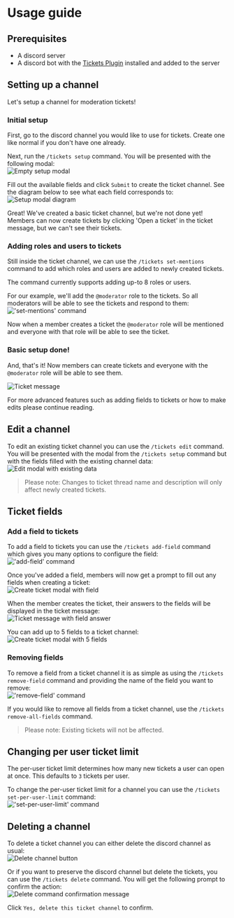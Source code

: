 # Usage guide

## Prerequisites

- A discord server
- A discord bot with the [Tickets Plugin](../README.md) installed and added to the server

## Setting up a channel

Let's setup a channel for moderation tickets!

### Initial setup

First, go to the discord channel you would like to use for tickets. Create one like normal if you don't have one already.

Next, run the `/tickets setup` command. You will be presented with the following modal:  
![Empty setup modal](https://raw.githubusercontent.com/l3dotdev/discord-bot-tickets-plugin/refs/heads/main/docs/images/setup-modal-empty.png)

Fill out the available fields and click `Submit` to create the ticket channel. See the diagram below to see what each field corresponds to:  
![Setup modal diagram](https://raw.githubusercontent.com/l3dotdev/discord-bot-tickets-plugin/refs/heads/main/docs/images/setup-modal-diagram.png)

Great! We've created a basic ticket channel, but we're not done yet! Members can now create tickets by clicking 'Open a ticket' in the ticket message, but we can't see their tickets.

### Adding roles and users to tickets

Still inside the ticket channel, we can use the `/tickets set-mentions` command to add which roles and users are added to newly created tickets.

The command currently supports adding up-to 8 roles or users.

For our example, we'll add the `@moderator` role to the tickets. So all moderators will be able to see the tickets and respond to them:  
!['set-mentions' command](https://raw.githubusercontent.com/l3dotdev/discord-bot-tickets-plugin/refs/heads/main/docs/images//set-mentions-command.png)

Now when a member creates a ticket the `@moderator` role will be mentioned and everyone with that role will be able to see the ticket.

### Basic setup done!

And, that's it! Now members can create tickets and everyone with the `@moderator` role will be able to see them.

![Ticket message](https://raw.githubusercontent.com/l3dotdev/discord-bot-tickets-plugin/refs/heads/main/docs/images/basic-ticket-example.png)

For more advanced features such as adding fields to tickets or how to make edits please continue reading.

## Edit a channel

To edit an existing ticket channel you can use the `/tickets edit` command. You will be presented with the modal from the `/tickets setup` command but with the fields filled with the existing channel data:  
![Edit modal with existing data](https://raw.githubusercontent.com/l3dotdev/discord-bot-tickets-plugin/refs/heads/main/docs/images/edit-modal.png)

> Please note: Changes to ticket thread name and description will only affect newly created tickets.

## Ticket fields

### Add a field to tickets

To add a field to tickets you can use the `/tickets add-field` command which gives you many options to configure the field:  
!['add-field' command](https://raw.githubusercontent.com/l3dotdev/discord-bot-tickets-plugin/refs/heads/main/docs/images/add-field-command.png)

Once you've added a field, members will now get a prompt to fill out any fields when creating a ticket:  
![Create ticket modal with field](https://raw.githubusercontent.com/l3dotdev/discord-bot-tickets-plugin/refs/heads/main/docs/images/ticket-modal-one-field.png)

When the member creates the ticket, their answers to the fields will be displayed in the ticket message:  
![Ticket message with field answer](https://raw.githubusercontent.com/l3dotdev/discord-bot-tickets-plugin/refs/heads/main/docs/images/ticket-with-field-example.png)

You can add up to 5 fields to a ticket channel:  
![Create ticket modal with 5 fields](https://raw.githubusercontent.com/l3dotdev/discord-bot-tickets-plugin/refs/heads/main/docs/images/ticket-modal-many-fields.png)

### Removing fields

To remove a field from a ticket channel it is as simple as using the `/tickets remove-field` command and providing the name of the field you want to remove:  
!['remove-field' command](https://raw.githubusercontent.com/l3dotdev/discord-bot-tickets-plugin/refs/heads/main/docs/images/remove-field-command.png)

If you would like to remove all fields from a ticket channel, use the `/tickets remove-all-fields` command.

> Please note: Existing tickets will not be affected.

## Changing per user ticket limit

The per-user ticket limit determines how many new tickets a user can open at once. This defaults to `3` tickets per user.

To change the per-user ticket limit for a channel you can use the `/tickets set-per-user-limit` command:  
!['set-per-user-limit' command](https://raw.githubusercontent.com/l3dotdev/discord-bot-tickets-plugin/refs/heads/main/docs/images/per-user-limit-command.png)

## Deleting a channel

To delete a ticket channel you can either delete the discord channel as usual:  
![Delete channel button](https://raw.githubusercontent.com/l3dotdev/discord-bot-tickets-plugin/refs/heads/main/docs/images/delete-discord-channel.png)

Or if you want to preserve the discord channel but delete the tickets, you can use the `/tickets delete` command. You will get the following prompt to confirm the action:  
![Delete command confirmation message](https://raw.githubusercontent.com/l3dotdev/discord-bot-tickets-plugin/refs/heads/main/docs/images/delete-channel-confirmation.png)

Click `Yes, delete this ticket channel` to confirm.
